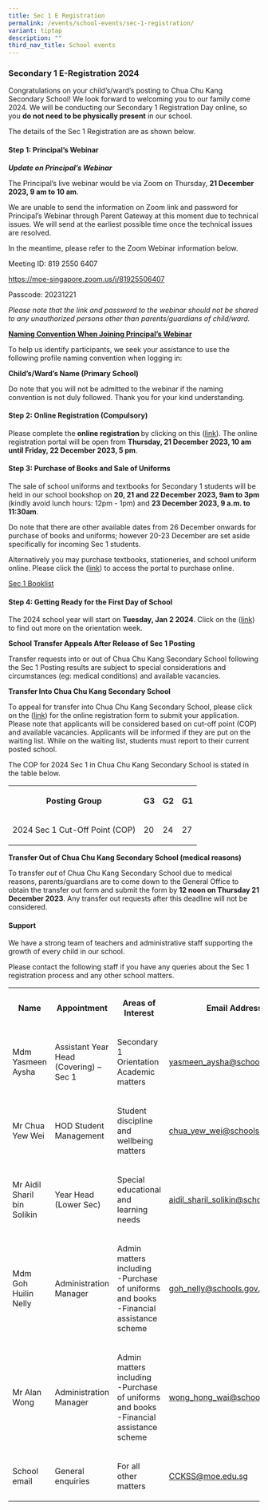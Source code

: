 ```yaml
---
title: Sec 1 E Registration
permalink: /events/school-events/sec-1-registration/
variant: tiptap
description: ""
third_nav_title: School events
---
```

<h3>Secondary 1 E-Registration 2024</h3><p>Congratulations on your child’s/ward’s posting to Chua Chu Kang Secondary School! We look forward to welcoming you to our family come 2024. We will be conducting our Secondary 1 Registration Day online, so you <strong>do not need to be physically present</strong> in our school.</p><p></p><p>The details of the Sec 1 Registration are as shown below.</p><p></p><h4>Step 1: Principal’s Webinar</h4><p><strong><em>Update on Principal’s Webinar</em></strong></p><p>The Principal’s live webinar would be via Zoom on Thursday, <strong>21 December 2023, 9 am to 10 am</strong>.</p><p>We are unable to send the information on Zoom link and password for Principal’s Webinar through Parent Gateway at this moment due to technical issues. We will send at the earliest possible time once the technical issues are resolved.</p><p>In the meantime, please refer to the Zoom Webinar information below.</p><p>Meeting ID: 819 2550 6407</p><p><a href="https://moe-singapore.zoom.us/j/81925506407" rel="noopener noreferrer nofollow" target="_blank">https://moe-singapore.zoom.us/j/81925506407</a></p><p>Passcode: 20231221</p><p><em>Please note that the link and password to the webinar should not be shared to any unauthorized persons other than parents/guardians of child/ward.</em></p><p></p><p><strong><u>Naming Convention When Joining Principal’s Webinar</u></strong></p><p>To help us identify participants, we seek your assistance to use the following profile naming convention when logging in:</p><p><strong>Child’s/Ward’s Name (Primary School)</strong></p><p>Do note that you will not be admitted to the webinar if the naming convention is not duly followed. Thank you for your kind understanding.</p><p></p><p></p><h4>Step 2: Online Registration (Compulsory)</h4><p>Please complete the <strong>online registration </strong>by clicking on this (<a href="https://go.gov.sg/sec1registration2024" rel="noopener noreferrer nofollow" target="_blank">link</a>). The online registration portal will be open from <strong>Thursday, 21 December 2023, 10 am until Friday, 22 December 2023, 5 pm</strong>.</p><p></p><h4>Step 3: Purchase of Books and Sale of Uniforms</h4><p>The sale of school uniforms and textbooks for Secondary 1 students will be held in our school bookshop on <strong>20, 21 and 22 December 2023, 9am to 3pm </strong>(kindly avoid lunch hours: 12pm - 1pm) and <strong>23 December 2023, 9 a.m. to 11:30am</strong>.</p><p>Do note that there are other available dates from 26 December onwards for purchase of books and uniforms; however 20-23 December are set aside specifically for incoming Sec 1 students.</p><p>Alternatively you may purchase textbooks, stationeries, and school uniform online. Please click the (<a href="https://www.pacificbookstores.com/" rel="noopener noreferrer nofollow" target="_blank">link</a>) to access the portal to purchase online.</p><p><a href="/students/2024-booklist/" rel="noopener noreferrer nofollow" target="_blank">Sec 1 Booklist</a></p><p></p><h4>Step 4: Getting Ready for the First Day of School</h4><p>The 2024 school year will start on <strong>Tuesday, Jan 2 2024</strong>. Click on the (<a href="/files/Events/2024/2024_First_week_of_school.pdf" rel="noopener noreferrer nofollow" target="_blank">link</a>) to find out more on the orientation week.</p><p></p><p><strong>School Transfer Appeals After Release of Sec 1 Posting</strong></p><p>Transfer requests into or out of Chua Chu Kang Secondary School following the Sec 1 Posting results are subject to special considerations and circumstances (eg: medical conditions) and available vacancies.</p><p><strong>Transfer Into Chua Chu Kang Secondary School</strong></p><p>To appeal for transfer into Chua Chu Kang Secondary School, please click on the (<a href="https://go.gov.sg/sec1transfercckss" rel="noopener noreferrer nofollow" target="_blank">link</a>) for the online registration form to submit your application. Please note that applicants will be considered based on cut-off point (COP) and available vacancies. Applicants will be informed if they are put on the waiting list. While on the waiting list, students must report to their current posted school.</p><p>The COP for 2024 Sec 1 in Chua Chu Kang Secondary School is stated in the table below.</p><table><tbody><tr><th rowspan="1" colspan="1"><p>Posting Group</p></th><th rowspan="1" colspan="1"><p>G3</p></th><th rowspan="1" colspan="1"><p>G2</p></th><th rowspan="1" colspan="1"><p>G1</p></th></tr><tr><td rowspan="1" colspan="1"><p>2024 Sec 1 Cut-Off Point (COP)</p></td><td rowspan="1" colspan="1"><p>20</p></td><td rowspan="1" colspan="1"><p>24</p></td><td rowspan="1" colspan="1"><p>27</p></td></tr></tbody></table><p></p><p><strong>Transfer Out of Chua Chu Kang Secondary School (medical reasons)</strong></p><p>To transfer <em>out</em> of Chua Chu Kang Secondary School due to medical reasons, parents/guardians are to come down to the General Office to obtain the transfer out form and submit the form by <strong>12 noon on Thursday 21 December 2023</strong>. Any transfer out requests after this deadline will not be considered.</p><p></p><h4>Support</h4><p>We have a strong team of teachers and administrative staff supporting the growth of every child in our school.</p><p>Please contact the following staff if you have any queries about the Sec 1 registration process and any other school matters.</p><p></p><table><tbody><tr><th rowspan="1" colspan="1"><p>Name</p></th><th rowspan="1" colspan="1"><p>Appointment</p></th><th rowspan="1" colspan="1"><p>Areas of Interest</p></th><th rowspan="1" colspan="1"><p>Email Address</p></th></tr><tr><td rowspan="1" colspan="1"><p>Mdm Yasmeen Aysha</p></td><td rowspan="1" colspan="1"><p>Assistant Year Head (Covering) – Sec 1</p></td><td rowspan="1" colspan="1"><p>Secondary 1 Orientation Academic matters</p></td><td rowspan="1" colspan="1"><p><a href="mailto:yasmeen_aysha@schools.gov.sg" rel="noopener noreferrer nofollow" target="_blank">yasmeen_aysha@schools.gov.sg</a></p></td></tr><tr><td rowspan="1" colspan="1"><p>Mr Chua Yew Wei</p></td><td rowspan="1" colspan="1"><p>HOD Student Management</p></td><td rowspan="1" colspan="1"><p>Student discipline and wellbeing matters</p></td><td rowspan="1" colspan="1"><p><a href="mailto:chua_yew_wei@schools.gov.sg" rel="noopener noreferrer nofollow" target="_blank">chua_yew_wei@schools.gov.sg</a></p></td></tr><tr><td rowspan="1" colspan="1"><p>Mr Aidil Sharil bin Solikin</p></td><td rowspan="1" colspan="1"><p>Year Head (Lower Sec)</p></td><td rowspan="1" colspan="1"><p>Special educational and learning needs</p></td><td rowspan="1" colspan="1"><p><a href="mailto:aidil_sharil_solikin@schools.gov.sg" rel="noopener noreferrer nofollow" target="_blank">aidil_sharil_solikin@schools.gov.sg</a></p></td></tr><tr><td rowspan="1" colspan="1"><p>Mdm Goh Huilin Nelly</p></td><td rowspan="1" colspan="1"><p>Administration Manager</p></td><td rowspan="1" colspan="1"><p>Admin matters including <br>-Purchase of uniforms and books <br>-Financial assistance scheme</p></td><td rowspan="1" colspan="1"><p><a href="mailto:goh_nelly@schools.gov.sg" rel="noopener noreferrer nofollow" target="_blank">goh_nelly@schools.gov.sg</a></p></td></tr><tr><td rowspan="1" colspan="1"><p>Mr Alan Wong</p></td><td rowspan="1" colspan="1"><p>Administration Manager</p></td><td rowspan="1" colspan="1"><p>Admin matters including <br>-Purchase of uniforms and books <br>-Financial assistance scheme</p></td><td rowspan="1" colspan="1"><p><a href="mailto:wong_hong_wai@schools.gov.sg" rel="noopener noreferrer nofollow" target="_blank">wong_hong_wai@schools.gov.sg</a></p></td></tr><tr><td rowspan="1" colspan="1"><p>School email</p></td><td rowspan="1" colspan="1"><p>General enquiries</p></td><td rowspan="1" colspan="1"><p>For all other matters</p></td><td rowspan="1" colspan="1"><p><a href="mailto:CCKSS@moe.edu.sg" rel="noopener noreferrer nofollow" target="_blank">CCKSS@moe.edu.sg</a></p></td></tr></tbody></table><p></p>
